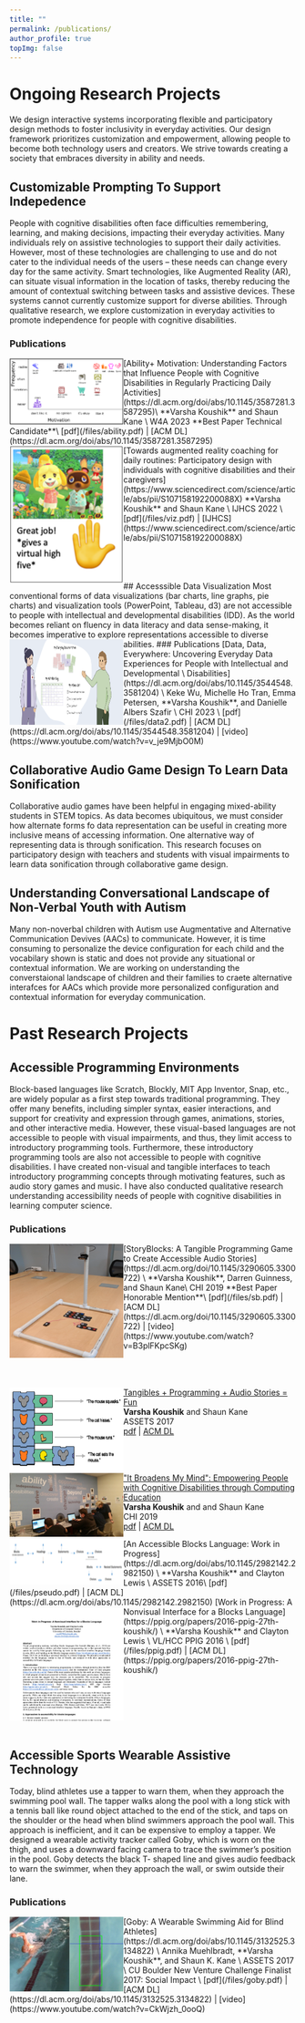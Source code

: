 ```yaml
---
title: ""
permalink: /publications/
author_profile: true
topImg: false
---
```

<link rel="stylesheet" href="{{ base_path }}/assets/css/research.css">


# Ongoing Research Projects 
We design interactive systems incorporating flexible and participatory design methods to foster inclusivity in everyday activities. Our design framework prioritizes customization and empowerment, allowing people to become both technology users and creators. We strive towards creating a society that embraces diversity in ability and needs.

## Customizable Prompting To Support Indepedence 
People with cognitive disabilities often face difficulties remembering, learning, and making decisions, impacting their everyday activities. Many individuals rely on assistive technologies to support their daily activities. However, most of these technologies are challenging to use and do not cater to the individual needs of the users – these needs can change every day for the same activity. Smart technologies, like Augmented Reality (AR), can situate visual information in the location of tasks, thereby reducing the amount of contextual switching between tasks and assistive devices. These systems cannot currently customize support for diverse abilities. Through qualitative research, we explore customization in everyday activities to promote independence for people with cognitive disabilities.
### Publications 
<img src="../images/ability.png" align="left" alt="an activity pattern showing images of activities on a plot of motivation and frequency" />
[Ability+ Motivation: Understanding Factors that Influence People with Cognitive Disabilities in Regularly Practicing Daily Activities](https://dl.acm.org/doi/abs/10.1145/3587281.3587295)\
**Varsha Koushik** and Shaun Kane \
W4A 2023 **Best Paper Technical Candidate**\
[pdf](/files/ability.pdf) | [ACM DL](https://dl.acm.org/doi/abs/10.1145/3587281.3587295)
<br>

<img src="../images/viz.png" align="left" alt="avatar giving a virtual high-five"/>
[Towards augmented reality coaching for daily routines: Participatory design with individuals with cognitive disabilities and their caregivers](https://www.sciencedirect.com/science/article/abs/pii/S107158192200088X)
**Varsha Koushik** and Shaun Kane \
IJHCS 2022 \
[pdf](/files/viz.pdf) | [IJHCS](https://www.sciencedirect.com/science/article/abs/pii/S107158192200088X)
<br><br><br><br><br>
## Accesssible Data Visualization
Most conventional forms of data visualizations (bar charts, line graphs, pie charts) and visualization tools (PowerPoint, Tableau, d3) are not accessible to people with intellectual and developmental disabilities (IDD). As the world becomes reliant on fluency in data literacy and data sense-making, it becomes imperative to explore representations accessible to diverse abilities. 
### Publications
<img src="../images/data.png" align="left" alt="two people talking to each other" style="width: 200px;height: 150px;"/>
[Data, Data, Everywhere: Uncovering Everyday Data Experiences for People with Intellectual and Developmental \ Disabilities](https://dl.acm.org/doi/abs/10.1145/3544548.3581204) \
Keke Wu, Michelle Ho Tran, Emma Petersen, **Varsha Koushik**, and Danielle Albers Szafir \
CHI 2023 \
[pdf](/files/data2.pdf) | [ACM DL](https://dl.acm.org/doi/abs/10.1145/3544548.3581204) | [video](https://www.youtube.com/watch?v=v_je9MjbO0M)


## Collaborative Audio Game Design To Learn Data Sonification 
Collaborative audio games have been helpful in engaging mixed-ability students in STEM topics. As data becomes ubiquitous, we must consider how alternate forms fo data representation can be useful in creating more inclusive means of accessing information. One alternative way of representing data is through sonification. This research focuses on participatory design with teachers and students with visual impairments to learn data sonification through collaborative game design. 


## Understanding Conversational Landscape of Non-Verbal Youth with Autism
Many non-noverbal children with Autism use Augmentative and Alternative Communication Devives (AACs) to communicate. However, it is time consuming to personalize the device configuration for each child and the vocabilary shown is static and does not provide any situational or contextual information. We are working on understanding the converstaional landscape of children and their families to craete alternative interafces for AACs which provide more personalized configuration and contextual information for everyday communication. 


# Past Research Projects 
## Accessible Programming Environments 
Block-based languages like Scratch, Blockly, MIT App Inventor, Snap, etc., are widely popular as a first step towards traditional programming. They offer many benefits, including simpler syntax, easier interactions, and support for creativity and expression through games, animations, stories, and other interactive media. However, these visual-based languages are not accessible to people with visual impairments, and thus, they limit access to introductory programming tools. Furthermore, these introductory programming tools are also not accessible to people with cognitive disabilities. I have created non-visual and tangible interfaces to teach introductory programming concepts through motivating features, such as audio story games and music. I have also conducted qualitative research understanding accessibility needs of people with cognitive disabilities in learning computer science.
### Publications 
<img src="../images/SB.png" align="left" alt="a 2 by 2 display with a camera looking down on a set of physical blocks" style="width: 200px;height: 200px;"/>
[StoryBlocks: A Tangible Programming Game to Create Accessible Audio Stories](https://dl.acm.org/doi/10.1145/3290605.3300722) \
**Varsha Koushik**, Darren Guinness, and Shaun Kane\
CHI 2019 **Best Paper Honorable Mention**\
[pdf](/files/sb.pdf) | [ACM DL](https://dl.acm.org/doi/10.1145/3290605.3300722) | [video](https://www.youtube.com/watch?v=B3plFKpcSKg)

<br><br><br>
<img src="../images/demo.png" align="left" alt="a set of physical blocks" style="width: 200px;height: 150px;"/>
[Tangibles + Programming + Audio Stories = Fun](https://dl.acm.org/doi/abs/10.1145/3132525.3134769) \
**Varsha Koushik** and Shaun Kane \
ASSETS 2017 \
[pdf](/files/demo.pdf) | [ACM DL](https://dl.acm.org/doi/abs/10.1145/3132525.3134769)

<br><br><br>
<img src="../images/TS.png" align="left" alt="group of students working on projects"/>
["It Broadens My Mind": Empowering People with Cognitive Disabilities through Computing Education](https://dl.acm.org/doi/abs/10.1145/3290605.3300744) \
**Varsha Koushik** and and Shaun Kane\
CHI 2019 \
[pdf](/files/ts.pdf) | [ACM DL](https://dl.acm.org/doi/abs/10.1145/3290605.3300744) 


<img src="../images/pseudo.png" align="left" alt="representation of nonvisual blocks" style="width: 200px;height: 80px;"/>
[An Accessible Blocks Language: Work in Progress](https://dl.acm.org/doi/abs/10.1145/2982142.2982150) \
**Varsha Koushik** and Clayton Lewis \
ASSETS 2016\
[pdf](/files/pseudo.pdf) | [ACM DL](https://dl.acm.org/doi/abs/10.1145/2982142.2982150)

<img src="../images/ppig.png" align="left" alt="screenshot of paper" style="width: 200px;height: 200px;"/>
[Work in Progress: A Nonvisual Interface for a Blocks Language](https://ppig.org/papers/2016-ppig-27th-koushik/) \
**Varsha Koushik** and Clayton Lewis \
VL/HCC PPIG 2016 \
[pdf](/files/ppig.pdf) | [ACM DL](https://ppig.org/papers/2016-ppig-27th-koushik/) 


<br><br><br><br><br>

## Accessible Sports Wearable Assistive Technology
Today, blind athletes use a tapper to warn them, when they approach the swimming pool wall. The tapper walks along the pool with a long stick with a tennis ball like round object attached to the end of the stick, and taps on the shoulder or the head when blind swimmers approach the pool wall. This approach is inefficient, and it can be expensive to employ a tapper. We designed a wearable activity tracker called Goby, which is worn on the thigh, and uses a downward facing camera to trace the swimmer’s position in the pool. Goby detects the black T- shaped line and gives audio feedback to warn the swimmer, when they approach the wall, or swim outside their lane.    
### Publications 
<img src="../images/goby.png" align="left" alt="swimmer wearing a aid on thigh"/>
[Goby: A Wearable Swimming Aid for Blind Athletes](https://dl.acm.org/doi/abs/10.1145/3132525.3134822) \
Annika Muehlbradt, **Varsha Koushik**, and Shaun K. Kane \
ASSETS 2017 \
CU Boulder New Venture Challenge Finalist 2017: Social Impact \
[pdf](/files/goby.pdf) | [ACM DL](https://dl.acm.org/doi/abs/10.1145/3132525.3134822) | [video](https://www.youtube.com/watch?v=CkWjzh_0ooQ)



